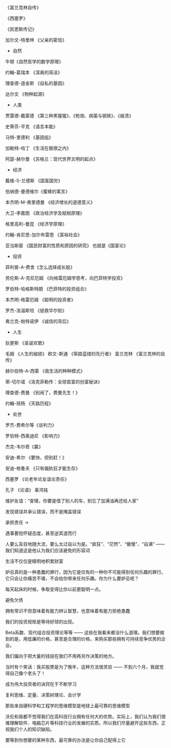 《富兰克林自传》

《西塞罗》

《凯恩斯传记》

加尔文-特里林 《父亲的密信》

* 自然

牛顿《自然哲学的数学原理》

约翰-葛瑞本 《深奥的简洁》

理查德-道金斯 《自私的基因》

达尔文 《物种起源》



* 人类

贾雷德-戴蒙德 《第三种黑猩猩》、《枪炮、病菌与钢铁》、《崩溃》

史蒂芬-平克 《语言本能》

马特-里德利 《基因组》

加勒特-哈丁 《生活在极限之内》

阿瑟-赫尔曼 《苏格兰：现代世界文明的起点》



* 经济

戴维-S-兰德斯 《国富国穷》

伯纳德-曼德维尔《蜜蜂的寓言》

本杰明-M-弗里德曼 《经济增长的道德意义》

大卫-李嘉图 《政治经济学及赋税原理》

格里高利-曼昆 《经济学原理》

约翰-肯尼思-加尔布雷思 《富裕社会》

亚当斯密 《国民财富的性质和原因的研究》 也就是《国富论》



* 投资

菲利普-A-费舍《怎么选择成长股》

劳伦斯-A-克尼厄姆 《向格雷厄姆学思考，向巴菲特学投资》

罗伯特-哈格斯特朗 《巴菲特的投资组合》

本杰明-格雷厄姆 《聪明的投资者》

罗杰-洛温斯坦 《拯救华尔街》

弗兰克-帕特诺伊 《诚信的背后》



* 人生

狄更斯 《圣诞欢歌》

毛姆 《人生的枷锁》
欧文-斯通 《筚路蓝缕的先行者》
富兰克林 《富兰克林的自传》

赫尔伯特-A-西蒙 《我生活的种种模式》

荣-切尔诺 《洛克菲勒传：全球首富的创富秘诀》

理查德-费曼 《别闹了，费曼先生！》

约翰-班杨 《天路历程》



* 处世

罗杰-费希尔等《谈判力》

罗伯特-西奥迪尼 《影响力》

杰克-韦尔奇《赢》

安迪-希尔 《要快，但别赶！》

安迪-格鲁夫 《只有偏执狂才能生存》

西塞罗 《论老年论友谊论责任》

孔子 《论语》  辜鸿铭





维护友谊：“查理，你要是借了别人的车，别忘了加满油再还给人家”

发现错误并承认错误，而不是掩盖错误

承担责任 -> 

遇事要抱怀疑态度，甚至逆其道而行

人要么盲目地随大流，要么太过自以为是。“疯狂”、“茫然”、“傲慢”、“自满” —— 我们知道这是他认为我们应该避免的形容词



生活不仅仅是精明地积累财富

妒忌真的是一种愚蠢的罪行，因为它是仅有的一种你不可能得到任何乐趣的罪行。它只会让你痛苦不堪，不会给你带来任何乐趣。你为什么要妒忌呢？

每天起床的时候，争取变得比你以前更聪明一点。

避免欠债

拥有常识不但意味着有能力辨认智慧，也意味着有能力拒绝愚蠢

我们的投资规矩是等待好球的出现。

Beta系数、现代组合投资理论等等 —— 这些在我看来都没什么道理。我们想要做到的是，用低廉的价格，甚至是合理的价格，来购买那些拥有可持续竞争优势的企业。

我们偏向于把大量的钱投在我们不用再另作决策的地方。

当时有个笑话：我买股票是为了晚年，这种方法很灵验 —— 不到六个月，我就觉得自己像个老头了！

成为伟大投资者的诀窍在于不断学习



复利思维、定量、决策树理论、会计学

那些来自硬科学和工程学的思维模型是地球上最可靠的思维模型



沃伦和我都不觉得我们在高科技行业拥有任何大的优势。实际上，我们认为我们很难理解软件、电脑芯片等科技行业的发展的实质。所以我们尽量避开这些东西，正视我们个人的知识缺陷。





要等到你想要的某种东西，最可靠的办法是让你自己配得上它